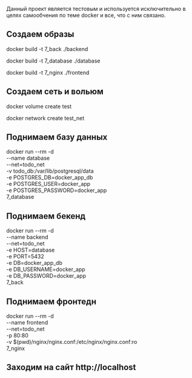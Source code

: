 Данный проект является тестовым и используется исключительно в целях самообчения по теме docker и все, что с ним связано.

## Создаем образы

docker build -t 7_back ./backend

docker build -t 7_database ./database

docker build -t 7_nginx ./frontend

## Создаем сеть и вольюм


docker volume create test


docker network create test_net


## Поднимаем базу данных

docker run --rm -d \
  --name database \
  --net=todo_net \
  -v todo_db:/var/lib/postgresql/data \
  -e POSTGRES_DB=docker_app_db \
  -e POSTGRES_USER=docker_app \
  -e POSTGRES_PASSWORD=docker_app \
  7_database

## Поднимаем бекенд

docker run --rm -d \
  --name backend \
  --net=todo_net \
  -e HOST=database \
  -e PORT=5432 \
  -e DB=docker_app_db \
  -e DB_USERNAME=docker_app \
  -e DB_PASSWORD=docker_app \
  7_back

## Поднимаем фронтедн

docker run --rm -d \
  --name frontend \
  --net=todo_net \
  -p 80:80 \
  -v $(pwd)/nginx/nginx.conf:/etc/nginx/nginx.conf:ro \
  7_nginx

## Заходим на сайт http://localhost
